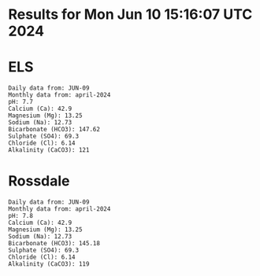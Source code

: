 # Results for Mon Jun 10 15:16:07 UTC 2024
# ELS
```
Daily data from: JUN-09
Monthly data from: april-2024
pH: 7.7
Calcium (Ca): 42.9
Magnesium (Mg): 13.25
Sodium (Na): 12.73
Bicarbonate (HCO3): 147.62
Sulphate (SO4): 69.3
Chloride (Cl): 6.14
Alkalinity (CaCO3): 121
```
# Rossdale
```
Daily data from: JUN-09
Monthly data from: april-2024
pH: 7.8
Calcium (Ca): 42.9
Magnesium (Mg): 13.25
Sodium (Na): 12.73
Bicarbonate (HCO3): 145.18
Sulphate (SO4): 69.3
Chloride (Cl): 6.14
Alkalinity (CaCO3): 119
```
